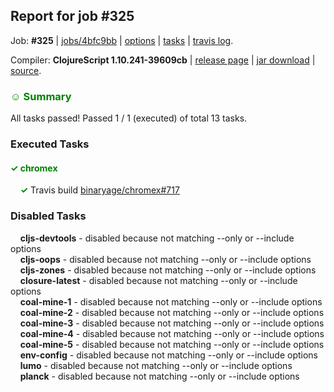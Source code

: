 ## Report for job #325

Job: **#325** | [jobs/4bfc9bb](https://github.com/cljs-oss/canary/commit/4bfc9bbf2d475d9551695a55d2611bb30a6fccec) | [options](options.edn) | [tasks](tasks.edn) | [travis log](https://travis-ci.org/cljs-oss/canary/builds/358437242).

Compiler: **ClojureScript 1.10.241-39609cb** | [release page](https://github.com/cljs-oss/canary/releases/tag/r1.10.241-39609cb) | [jar download](https://github.com/cljs-oss/canary/releases/download/r1.10.241-39609cb/clojurescript-1.10.241-39609cb.jar) | [source](https://github.com/clojure/clojurescript/commit/39609cb28160036607b42cb3977584b927506e0a).

### <b style='color:green'>☺ Summary</b>

All tasks passed! Passed 1 / 1 (executed) of total 13 tasks.

### Executed Tasks

#### <b style='color:green'>&#x2713; chromex</b>
&nbsp;&nbsp;&nbsp;&nbsp;<b style='color:green'>&#x2713;</b> Travis build [binaryage/chromex#717](https://travis-ci.org/binaryage/chromex/builds/358439997)<br>

### Disabled Tasks

&nbsp;&nbsp;&nbsp;&nbsp;**cljs-devtools** - disabled because not matching --only or --include options<br>
&nbsp;&nbsp;&nbsp;&nbsp;**cljs-oops** - disabled because not matching --only or --include options<br>
&nbsp;&nbsp;&nbsp;&nbsp;**cljs-zones** - disabled because not matching --only or --include options<br>
&nbsp;&nbsp;&nbsp;&nbsp;**closure-latest** - disabled because not matching --only or --include options<br>
&nbsp;&nbsp;&nbsp;&nbsp;**coal-mine-1** - disabled because not matching --only or --include options<br>
&nbsp;&nbsp;&nbsp;&nbsp;**coal-mine-2** - disabled because not matching --only or --include options<br>
&nbsp;&nbsp;&nbsp;&nbsp;**coal-mine-3** - disabled because not matching --only or --include options<br>
&nbsp;&nbsp;&nbsp;&nbsp;**coal-mine-4** - disabled because not matching --only or --include options<br>
&nbsp;&nbsp;&nbsp;&nbsp;**coal-mine-5** - disabled because not matching --only or --include options<br>
&nbsp;&nbsp;&nbsp;&nbsp;**env-config** - disabled because not matching --only or --include options<br>
&nbsp;&nbsp;&nbsp;&nbsp;**lumo** - disabled because not matching --only or --include options<br>
&nbsp;&nbsp;&nbsp;&nbsp;**planck** - disabled because not matching --only or --include options<br>